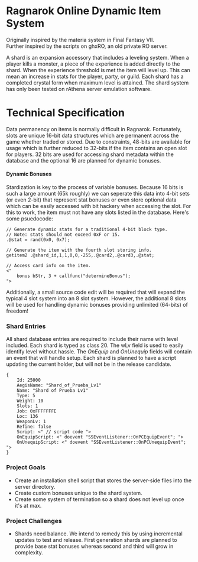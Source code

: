 Ragnarok Online Dynamic Item System
============================
Originally inspired by the materia system in Final Fantasy VII.<br>
Further inspired by the scripts on ghxRO, an old private RO server.<br>

A shard is an expansion accessory that includes a leveling system. When a player kills a monster, a piece of the experience is added directly to the shard. When the experience threshold is met the item will level up. This can mean an increase in stats for the player, party, or guild. Each shard has a completed crystal form when maximum level is attained. The shard system has only been tested on rAthena server emulation software.

Technical Specification
=======================
Data permanency on items is normally difficult in Ragnarok. Fortunately, slots are unique 16-bit data structures which are permanent across the game whether traded or stored. Due to constraints, 48-bits are available for usage which is further reduced to 32-bits if the item contains an open slot for players. 32 bits are used for accessing shard metadata within the database and the optional 16 are planned for dynamic bonuses.

#### Dynamic Bonuses ####
Stardization is key to the process of variable bonuses. Because 16 bits is such a large amount (65k roughly) we can seperate this data into 4-bit sets (or even 2-bit) that represent stat bonuses or even store optional data which can be easily accessed with bit hackery when accessing the slot. For this to work, the item must not have any slots listed in the database. Here's some psuedocode:

```
// Generate dynamic stats for a traditional 4-bit block type.
// Note: stats should not exceed 0xF or 15.
.@stat = rand(0x0, 0x7);

// Generate the item with the fourth slot storing info.
getitem2 .@shard_id,1,1,0,0,-255,.@card2,.@card3,.@stat;
```
```
// Access card info on the item.
<"
	bonus bStr, 3 + callfunc("determineBonus");
">
```

Additionally, a small source code edit will be required that will expand the typical 4 slot system into an 8 slot system. However, the additional 8 slots will be used for handling dynamic bonuses providing unlimited (64-bits) of freedom!

### Shard Entries ###
All shard database entries are required to include their name with level included. Each shard is typed as class 20. The wLv field is used to easily identify level without hassle. The _OnEquip_ and _OnUnequip_ fields will contain an event that will handle setup. Each shard is planned to have a script updating the current holder, but will not be in the release candidate.<br>

```
{
	Id: 25000
	AegisName: "Shard_of_Prueba_Lv1"
	Name: "Shard of Prueba Lv1"
	Type: 5
	Weight: 10
	Slots: 1
	Job: 0xFFFFFFFE
	Loc: 136
	WeaponLv: 1
	Refine: false
	Script: <" // script code ">
	OnEquipScript: <" doevent "SSEventListener::OnPCEquipEvent"; ">
	OnUnequipScript: <" doevent "SSEventListener::OnPCUnequipEvent"; ">
}
```

### Project Goals ###
* Create an installation shell script that stores the server-side files into the server directory.
* Create custom bonuses unique to the shard system.
* Create some system of termination so a shard does not level up once it's at max.

### Project Challenges ###
* Shards need balance. We intend to remedy this by using incremental updates to test and release. First generation shards are planned to provide base stat bonuses whereas second and third will grow in complexity.
